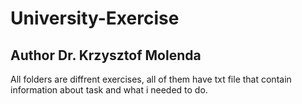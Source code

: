 # University-Exercise
## Author Dr. Krzysztof Molenda
All folders are diffrent exercises, all of them have txt file that contain information about task and what i needed to do.
